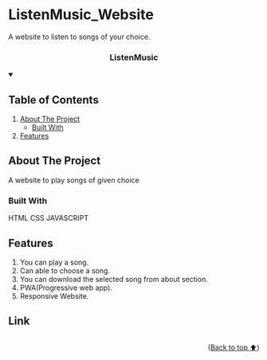 # ListenMusic_Website
A website to listen to songs of your choice.
<a name="readme-top"></a>

<div align="center">
  <h3>ListenMusic</h3>
</div>

<!-- TABLE OF CONTENTS -->
<details open>
  <summary><h2>Table of Contents</h2></summary>
  <ol>
    <li>
      <a href="#about-the-project">About The Project</a>
      <ul>
        <li><a href="#built-with">Built With</a></li>
      </ul>
    </li>
    <li><a href="#features">Features</a></li>
    
  </ol>
</details>

## About The Project
A website to play songs of given choice

### Built With
HTML CSS JAVASCRIPT

## Features
1. You can play a song.
2. Can able to choose a song.
3. You can download the selected song from about section.
4. PWA(Progressive web app).
5. Responsive Website.



## Link
```

```
<p align="right">(<a href="#readme-top">Back to top ⬆️</a>)</p>


